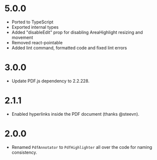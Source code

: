 # 5.0.0

* Ported to TypeScript
* Exported internal types
* Added "disableEdit" prop for disabling AreaHighlight resizing and movement
* Removed react-pointable
* Added lint command, formatted code and fixed lint errors

# 3.0.0

* Update PDF.js dependency to 2.2.228.

# 2.1.1

* Enabled hyperlinks inside the PDF document (thanks @steevn).

# 2.0.0

* Renamed `PdfAnnotator` to `PdfHighlighter` all over the code for naming consistency.
